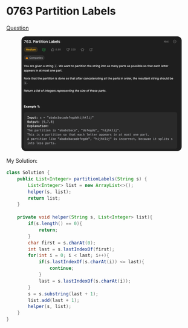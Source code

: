 # 0763 Partition Labels

[Question](https://leetcode.com/problems/partition-labels/description/?envType=study-plan\&id=data-structure-ii)

<figure><img src="../.gitbook/assets/image (1) (6) (2).png" alt=""><figcaption></figcaption></figure>



My Solution:

```java
class Solution {
    public List<Integer> partitionLabels(String s) {
        List<Integer> list = new ArrayList<>();
        helper(s, list);
        return list;
    }

    private void helper(String s, List<Integer> list){
        if(s.length() == 0){
            return;
        }
        char first = s.charAt(0);
        int last = s.lastIndexOf(first);
        for(int i = 0; i < last; i++){
            if(s.lastIndexOf(s.charAt(i)) <= last){
                continue;
            }
            last = s.lastIndexOf(s.charAt(i));
        }
        s = s.substring(last + 1);
        list.add(last + 1);
        helper(s, list);
    }
}
```
